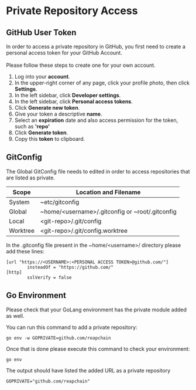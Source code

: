 # Private Repository Access

## GitHub User Token

In order to access a private repository in GitHub, you first need to create a personal access token for your GitHub Account.\
\
Please follow these steps to create one for your own account.

1. Log into your **account**.
2. In the upper-right corner of any page, click your profile photo, then click **Settings**.
3. In the left sidebar, click **Developer settings**.
4. In the left sidebar, click **Personal access tokens**.
5. Click **Generate new token**.
6. Give your token a descriptive **name**.
7. Select an **expiration** date and also access permission for the token, such as **'repo'**
8. Click **Generate token**.
9. Copy this **token** to clipboard.

## GitConfig

The Global GitConfig file needs to edited in order to access repositories that are listed as private.

| **Scope** | **Location and Filename**                          |
| --------- | -------------------------------------------------- |
| System    | \~etc/gitconfig                                    |
| Global    | \~home/\<username>/.gitconfig or \~root/.gitconfig |
| Local     | \<git-repo>/.git/config                            |
| Worktree  | \<git-repo>/.git/config.worktree                   |

In the .gitconfig file present in the \~home/\<username>/ directory please add these lines:

```
[url "https://<USERNAME>:<PERSONAL ACCESS TOKEN>@github.com/"]
        insteadOf = "https://github.com/"
[http]
        sslVerify = false
```

## Go Environment

Please check that your GoLang environment has the private module added as well.

You can run this command to add a private repository:

```
go env -w GOPRIVATE=github.com/reapchain
```

Once that is done please execute this command to check your environment:

```
go env
```

The output should have listed the added URL as a private repository

```
GOPRIVATE="github.com/reapchain"
```
